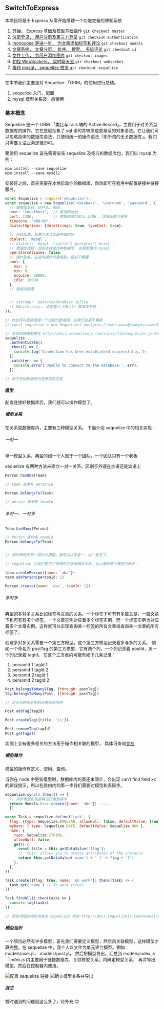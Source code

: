 ## SwitchToExpress

本项目将基于 Express 从零开始搭建一个功能完备的博客系统
1. [开始， Express 基础及模型基础操作](https://github.com/hiscc/SwitchToExpress/tree/authentication) `git checkout master`
1. [注册登录， 用户注册及第三方登录](https://github.com/hiscc/SwitchToExpress/tree/authentication) `git checkout authentication`
1. [mongoose 更进一步， 为文章添加标签和评论](https://github.com/hiscc/SwitchToExpress/tree/models)  `git checkout models`
1. [文章系统， 文章分页、 排序、 搜索、 多级评论](https://github.com/hiscc/SwitchToExpress/tree/ui)  `git checkout ui`
1. [文件上传， 为用户添加图库](https://github.com/hiscc/SwitchToExpress/tree/images)  `git checkout images`
1. [初探 WebSockets， 实时聊天室 ](https://github.com/hiscc/SwitchToExpress/tree/websocket)  `git checkout websocket`
1. [操作 mysql， sequelize 预览 ](https://github.com/hiscc/SwitchToExpress/tree/sequelize)  `git checkout sequelize`

* * *

在本节我们主要是对 Sequelize 「ORM」的使用进行总结。

1.  sequelize 入门、配置
2.  mysql 模型关系及一般使用

### 基本概念

Sequelize 是一个 ORM 「类比与 rails 端的 Active Record」，主要用于对关系型数据库的操作。它在底层抽象了 sql 语句并转换成更易读的对象语法。它让我们可以忽略具体的数据库语法，只使用统一的操作语法「即所谓的无关数据库」。我们只需要关注业务逻辑即可。

要使用 sequelize 首先需要安装 sequelize 及相应的数据库包，我们以 mysql 为例：

```js
npm install --save sequelize
npm install --save mysql2
```

安装好之后，首先需要在本地启动你的数据库，然后即可在程序中配置链接并链接服务。

```js
const Sequelize = require('sequelize');
const sequelize = new Sequelize('database', 'username', 'password', {
  // 数据库名称、用户名、密码
  host: 'localhost',  // 数据库地址
  port: 3306,         // 数据库端口默认 3306 ，这条配置可省略
  timezone: '+08:00',
  dialectOptions: {dateStrings: true, typeCast: true}，

  // 时区配置，配置为东八区即中国时区
  dialect: 'mysql',
  // dialect: 'mysql'|'sqlite'|'postgres'|'mssql',
  // 数据库类别，目前支持这四种数据库, 这里配置为 mysql
  operatorsAliases: false,
  // 操作别名，在查询操作时会用到，目前不需要
  pool: {
    max: 5,
    min: 0,
    acquire: 30000,
    idle: 10000
  },
  // 链接池配置


  // storage: 'path/to/database.sqlite'
  // SQLite only， 本配置为 SQLite 数据库专有
});

// 你也可以直接连接一个远程的数据库，在我们这里不需要
// const sequelize = new Sequelize('postgres://user:pass@example.com:5432/dbname');

// 具体的链接配置在 http://docs.sequelizejs.com/class/lib/sequelize.js~Sequelize.html#instance-constructor-constructor
sequelize
  .authenticate()
  .then(() => {
    console.log('Connection has been established successfully.');
  })
  .catch(err => {
    console.error('Unable to connect to the database:', err);
  });

// 用于测试数据库的连接是否正常
```

#### 模型

配置连接好数据库后，我们就可以操作模型了。

##### 模型关系

在关系型数据库内，主要有三种模型关系。 下面介绍 sequelize 中的相关实现：

###### 一对一

单一模型关系，典型的如一个人属于一个团队，一个团队只有一个老板

sequelize 有两种方法来建立一对一关系，区别于外键在主语还是宾语上

```js
Person.hasOne(Team)

// team 表里有 personId

Person.belongsTo(Team)

// person 表里有 teamId
```

###### 多对一、一对多

```js
Team.hasMany(Person)

// Person 表内有 teamId
Person.belongsTo(Team)


// 同时申明多和一部分的模型。就可以以多查一、以一查多了。

// sequelize 为我们提供了简便的方法来确定关系。以上面的两个模型为例子：

team.createPerson({name: 'abc'})
team.addPerson(personId: 1)

Person.create({name: 'abc', teamId: 1})
```

###### 多对多

典型的多对多关系比如标签与文章的关系，一个标签下可有有多篇文章，一篇文章下也可有有多个标签。一个文章实例对应着多个标签实例，而一个标签实例也对应着多个文章实例。这样就可以实现查询某一标签的所有文章或查询某一文章的所有标签了。

创建多对多关系需要一个第三方模型，这个第三方模型记录着多与多的关系。 例如一个命名为 postTag 的第三方模型，它有两个列，一个列记录着 postId，另一个列记录着 tagId。 在这个三方表内可能有如下几条记录：

1.  personId 1 tagId 1
2.  personId 1 tagId 2
3.  personId 2 tagId 1
4.  personId 2 tagId 2

```js
Post.belongsToMany(Tag, {through: postTag})
Tag.belongsToMany(Post, {through: postTag})

// 对于创建多对多的连接有这两种

Post.addTag(tagId)

Post.createTag({title: 'js'})

Post.removeTag(tagId)
Post.getTags()
```

实例上会有很多相关的方法用于操作相关联的模型， 具体可查询[文档](http://docs.sequelizejs.com/class/lib/associations/belongs-to-many.js~BelongsToMany.html)

##### 模型操作

模型的操作有定义、使用、查询。

当你在 node 中更新模型时，数据库内的表还未同步，会出现 can‘t find field xx 的错误提示，所以在路由内的第一步我们需要对模型和表同步。

```js
sequelize.sync().then(() => {
  // 同步模型和表后再进行模型操作
  return Models.User.create({name: 'abc'}) .....
  })
```

```js
const Task = sequelize.define('task', {
  flag: {type: Sequelize.BOOLEAN, allowNull: false, defaultValue: true},
  myDate: { type: Sequelize.DATE, defaultValue: Sequelize.NOW },
  name: {
    type: Sequelize.STRING,
    allowNull: false,
    get() {
      const title = this.getDataValue('flag');
      // 'this' allows you to access attributes of the instance
      return this.getDataValue('name') + ' (' + flag + ')';
    },
  },
})

Task.create({flag: true, name: 'do work'}).then((task) => {
  task.get('name') // do work (true)
})

Task.findAll().then(tasks => {
  console.log(tasks)
})

// 更加详细的内容请查阅 sequelize 文档 http://docs.sequelizejs.com/manual/tutorial/querying.html
```

##### 模型组织

一个项目必然有许多模型，首先我们需要定义模型，然后再关联模型，这样模型才算完整。在 sequelize 中，我个人以文件为单元建立模型。例如：models/user.js、 models/post.js， 然后把模型导出，汇总到 models/index.js 「index.js 内主要用于链接数据库、关联模型关系」内确定模型关系， 再次导出模型，然后在控制器内使用。

![配置 sequelize 链接](imgs/1.png)
![确立模型关系并导出](imgs/2.png)

##### 其它

暂时遇到的问题就这么多了，待补充  🙃

